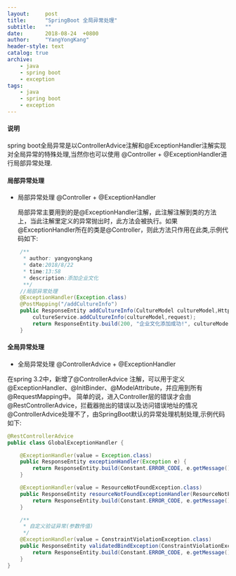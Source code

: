```yaml
---
layout:     post
title:      "SpringBoot 全局异常处理"
subtitle:   ""
date:       2018-08-24  +0800
author:     "YangYongKang"
header-style: text
catalog: true
archive:
    - java
    - spring boot
    - exception
tags:
    - java
    - spring boot
    - exception
---
```




#### 说明
spring boot全局异常是以ControllerAdvice注解和@ExceptionHandler注解实现对全局异常的特殊处理,当然你也可以使用
@Controller + @ExceptionHandler进行局部异常处理.

#### 局部异常处理

- 局部异常处理 @Controller + @ExceptionHandler

  局部异常主要用到的是@ExceptionHandler注解，此注解注解到类的方法上，当此注解里定义的异常抛出时，此方法会被执行。如果@ExceptionHandler所在的类是@Controller，则此方法只作用在此类,示例代码如下:
``` java
	/**
	 * author: yangyongkang
	 * date:2018/8/22
	 * time:13:58
	 * description:添加企业文化
	 **/
	//局部异常处理
	@ExceptionHandler(Exception.class)
	@PostMapping("/addCultureInfo")
	public ResponseEntity addCultureInfo(CultureModel cultureModel,HttpServletRequest request) {
		cultureService.addCultureInfo(cultureModel,request);
		return ResponseEntity.build(200, "企业文化添加成功!", cultureModel);
	}
```
#### 全局异常处理

- 全局异常处理 @ControllerAdvice + @ExceptionHandler

在spring 3.2中，新增了@ControllerAdvice 注解，可以用于定义@ExceptionHandler、@InitBinder、@ModelAttribute，并应用到所有@RequestMapping中。
简单的说，进入Controller层的错误才会由@RestControllerAdvice，拦截器抛出的错误以及访问错误地址的情况@ControllerAdvice处理不了，由SpringBoot默认的异常处理机制处理,示例代码如下:

``` java
@RestControllerAdvice
public class GlobalExceptionHandler {

	@ExceptionHandler(value = Exception.class)
	public ResponseEntity exceptionHandler(Exception e) {
		return ResponseEntity.build(Constant.ERROR_CODE, e.getMessage(), null);
	}

	@ExceptionHandler(value = ResourceNotFoundException.class)
	public ResponseEntity resourceNotFoundExceptionHandler(ResourceNotFoundException e) {
		return ResponseEntity.build(Constant.ERROR_CODE, e.getMessage(), null);
	}

	/**
	 * 自定义验证异常(参数传值)
	 */
	@ExceptionHandler(value = ConstraintViolationException.class)
	public ResponseEntity validatedBindException(ConstraintViolationException e) {
		return ResponseEntity.build(Constant.ERROR_CODE, e.getMessage(), null);
	}
}
```

